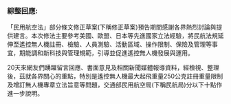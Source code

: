 <h3>綜整回應:</h3>

<p>「民用航空法」部分條文修正草案(下稱修正草案)預告期間感謝各界熱烈討論與提供建言。本次修法主要參考美國、歐盟、日本等先進國家立法經驗，將民航法規延伸至遙控無人機註冊、檢驗、人員測驗、活動區域、操作限制、保險及管理等事宜，期能調和新科技與管理規範，引導並促進遙控無人機發展與運用。</p>

<p>20天來網友們踴躍留言回應、書面意見及相關新聞媒體報導資料，經檢視、整理後，茲就各界關心的重點，特別是遙控無人機最大起飛重量250公克註冊重量限制及增訂無人機專章立法旨意等問題，交通部民用航空局(下稱民航局)分以下十點作進一步說明。</p>